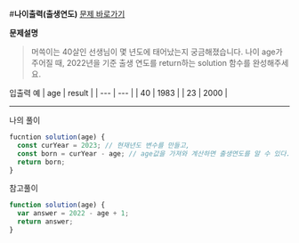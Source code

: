 #**나이출력(출생연도)**
[문제 바로가기](https://school.programmers.co.kr/learn/courses/30/lessons/120820)

**문제설명**

> 머쓱이는 40살인 선생님이 몇 년도에 태어났는지 궁금해졌습니다. 나이 age가 주어질 때, 2022년을 기준 출생 연도를 return하는 solution 함수를 완성해주세요.

입출력 예
| age | result |
| --- | --- |
| 40 | 1983 |
| 23 | 2000 |

---

나의 풀이

```javascript
fucntion solution(age) {
  const curYear = 2023; // 현재년도 변수를 만들고,
  const born = curYear - age; // age값을 가져와 계산하면 출생연도를 알 수 있다.
  return born;
}
```

참고풀이

```javascript
function solution(age) {
  var answer = 2022 - age + 1;
  return answer;
}
```
